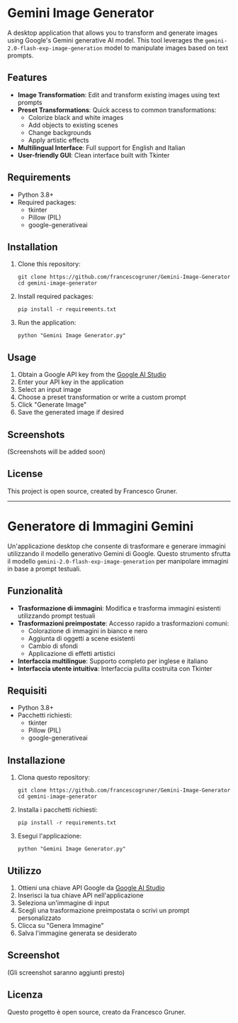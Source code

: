 # Gemini Image Generator

A desktop application that allows you to transform and generate images using Google's Gemini generative AI model. This tool leverages the `gemini-2.0-flash-exp-image-generation` model to manipulate images based on text prompts.

## Features

- **Image Transformation**: Edit and transform existing images using text prompts
- **Preset Transformations**: Quick access to common transformations:
  - Colorize black and white images
  - Add objects to existing scenes
  - Change backgrounds
  - Apply artistic effects
- **Multilingual Interface**: Full support for English and Italian
- **User-friendly GUI**: Clean interface built with Tkinter

## Requirements

- Python 3.8+
- Required packages:
  - tkinter
  - Pillow (PIL)
  - google-generativeai

## Installation

1. Clone this repository:
   ```
   git clone https://github.com/francescogruner/Gemini-Image-Generator
   cd gemini-image-generator
   ```

2. Install required packages:
   ```
   pip install -r requirements.txt
   ```

3. Run the application:
   ```
   python "Gemini Image Generator.py"
   ```

## Usage

1. Obtain a Google API key from the [Google AI Studio](https://aistudio.google.com/)
2. Enter your API key in the application
3. Select an input image
4. Choose a preset transformation or write a custom prompt
5. Click "Generate Image"
6. Save the generated image if desired

## Screenshots

(Screenshots will be added soon)

## License

This project is open source, created by Francesco Gruner.

---

# Generatore di Immagini Gemini

Un'applicazione desktop che consente di trasformare e generare immagini utilizzando il modello generativo Gemini di Google. Questo strumento sfrutta il modello `gemini-2.0-flash-exp-image-generation` per manipolare immagini in base a prompt testuali.

## Funzionalità

- **Trasformazione di immagini**: Modifica e trasforma immagini esistenti utilizzando prompt testuali
- **Trasformazioni preimpostate**: Accesso rapido a trasformazioni comuni:
  - Colorazione di immagini in bianco e nero
  - Aggiunta di oggetti a scene esistenti
  - Cambio di sfondi
  - Applicazione di effetti artistici
- **Interfaccia multilingue**: Supporto completo per inglese e italiano
- **Interfaccia utente intuitiva**: Interfaccia pulita costruita con Tkinter

## Requisiti

- Python 3.8+
- Pacchetti richiesti:
  - tkinter
  - Pillow (PIL)
  - google-generativeai

## Installazione

1. Clona questo repository:
   ```
   git clone https://github.com/francescogruner/Gemini-Image-Generator
   cd gemini-image-generator
   ```

2. Installa i pacchetti richiesti:
   ```
   pip install -r requirements.txt
   ```

3. Esegui l'applicazione:
   ```
   python "Gemini Image Generator.py"
   ```

## Utilizzo

1. Ottieni una chiave API Google da [Google AI Studio](https://aistudio.google.com/)
2. Inserisci la tua chiave API nell'applicazione
3. Seleziona un'immagine di input
4. Scegli una trasformazione preimpostata o scrivi un prompt personalizzato
5. Clicca su "Genera Immagine"
6. Salva l'immagine generata se desiderato

## Screenshot

(Gli screenshot saranno aggiunti presto)

## Licenza

Questo progetto è open source, creato da Francesco Gruner.
